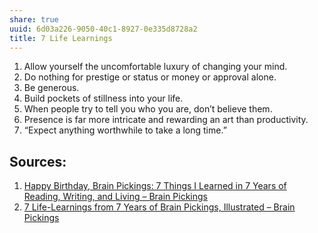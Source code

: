 ```yaml
---
share: true
uuid: 6d03a226-9050-40c1-8927-0e335d8728a2
title: 7 Life Learnings
---
```

1. Allow yourself the uncomfortable luxury of changing your mind.
2. Do nothing for prestige or status or money or approval alone.
3. Be generous.
4. Build pockets of stillness into your life.
5. When people try to tell you who you are, don’t believe them.
6. Presence is far more intricate and rewarding an art than productivity.
7. “Expect anything worthwhile to take a long time.”

## Sources:

1. [Happy Birthday, Brain Pickings: 7 Things I Learned in 7 Years of Reading, Writing, and Living – Brain Pickings](https://www.brainpickings.org/2013/10/23/7-lessons-from-7-years/)
2. [7 Life-Learnings from 7 Years of Brain Pickings, Illustrated – Brain Pickings](https://www.brainpickings.org/2014/06/25/7-learnings-holstee-poster/)